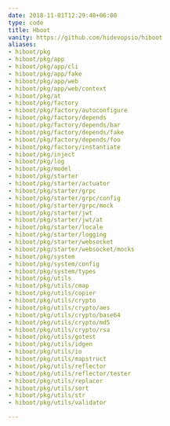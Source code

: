 ```yaml
---
date: 2018-11-01T12:29:40+06:00
type: code
title: Hboot
vanity: https://github.com/hidevopsio/hiboot
aliases:
- hiboot/pkg
- hiboot/pkg/app
- hiboot/pkg/app/cli
- hiboot/pkg/app/fake
- hiboot/pkg/app/web
- hiboot/pkg/app/web/context
- hiboot/pkg/at
- hiboot/pkg/factory
- hiboot/pkg/factory/autoconfigure
- hiboot/pkg/factory/depends
- hiboot/pkg/factory/depends/bar
- hiboot/pkg/factory/depends/fake
- hiboot/pkg/factory/depends/foo
- hiboot/pkg/factory/instantiate
- hiboot/pkg/inject
- hiboot/pkg/log
- hiboot/pkg/model
- hiboot/pkg/starter
- hiboot/pkg/starter/actuator
- hiboot/pkg/starter/grpc
- hiboot/pkg/starter/grpc/config
- hiboot/pkg/starter/grpc/mock
- hiboot/pkg/starter/jwt
- hiboot/pkg/starter/jwt/at
- hiboot/pkg/starter/locale
- hiboot/pkg/starter/logging
- hiboot/pkg/starter/websocket
- hiboot/pkg/starter/websocket/mocks
- hiboot/pkg/system
- hiboot/pkg/system/config
- hiboot/pkg/system/types
- hiboot/pkg/utils
- hiboot/pkg/utils/cmap
- hiboot/pkg/utils/copier
- hiboot/pkg/utils/crypto
- hiboot/pkg/utils/crypto/aes
- hiboot/pkg/utils/crypto/base64
- hiboot/pkg/utils/crypto/md5
- hiboot/pkg/utils/crypto/rsa
- hiboot/pkg/utils/gotest
- hiboot/pkg/utils/idgen
- hiboot/pkg/utils/io
- hiboot/pkg/utils/mapstruct
- hiboot/pkg/utils/reflector
- hiboot/pkg/utils/reflector/tester
- hiboot/pkg/utils/replacer
- hiboot/pkg/utils/sort
- hiboot/pkg/utils/str
- hiboot/pkg/utils/validator   

---
```

